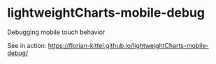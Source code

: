 # lightweightCharts-mobile-debug
Debugging mobile touch behavior

See in action: https://florian-kittel.github.io/lightweightCharts-mobile-debug/

